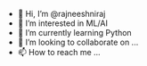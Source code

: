 - 👋 Hi, I’m @rajneeshniraj
- 👀 I’m interested in ML/AI
- 🌱 I’m currently learning Python
- 💞️ I’m looking to collaborate on ...
- 📫 How to reach me ...

<!---
rajneeshniraj/rajneeshniraj is a ✨ special ✨ repository because its `README.md` (this file) appears on your GitHub profile.
You can click the Preview link to take a look at your changes.
--->
